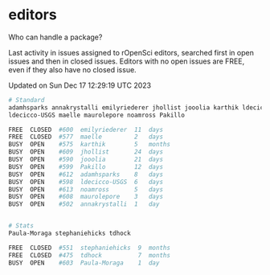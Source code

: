 # editors

Who can handle a package?

Last activity in issues assigned to rOpenSci editors, searched first in open
issues and then in closed issues. Editors with no open issues are FREE, even if
they also have no closed issue.


Updated on Sun Dec 17 12:29:19 UTC 2023

```bash
# Standard
adamhsparks annakrystalli emilyriederer jhollist jooolia karthik ldecicco
ldecicco-USGS maelle maurolepore noamross Pakillo

FREE  CLOSED  #600  emilyriederer  11  days
FREE  CLOSED  #577  maelle         2   days
BUSY  OPEN    #575  karthik        5   months
BUSY  OPEN    #609  jhollist       24  days
BUSY  OPEN    #590  jooolia        21  days
BUSY  OPEN    #599  Pakillo        12  days
BUSY  OPEN    #612  adamhsparks    8   days
BUSY  OPEN    #598  ldecicco-USGS  6   days
BUSY  OPEN    #613  noamross       5   days
BUSY  OPEN    #608  maurolepore    3   days
BUSY  OPEN    #502  annakrystalli  1   day


# Stats
Paula-Moraga stephaniehicks tdhock

FREE  CLOSED  #551  stephaniehicks  9  months
FREE  CLOSED  #475  tdhock          7  months
BUSY  OPEN    #603  Paula-Moraga    1  day
```
